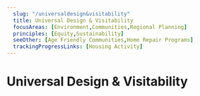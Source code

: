 ```yaml
---
  slug: "/universaldesign&visitability"
  title: Universal Design & Visitability
  focusAreas: [Environment,Communities,Regional Planning]
  principles: [Equity,Sustainability]
  seeOther: [Age Friendly Communities,Home Repair Programs]
  trackingProgressLinks: [Housing Activity]
---
```

# Universal Design & Visitability